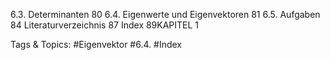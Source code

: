 6.3. Determinanten 80
6.4. Eigenwerte und Eigenvektoren 81
6.5. Aufgaben 84
Literaturverzeichnis 87
Index 89KAPITEL 1

   Tags & Topics:
   #Eigenvektor
   #6.4.
   #Index